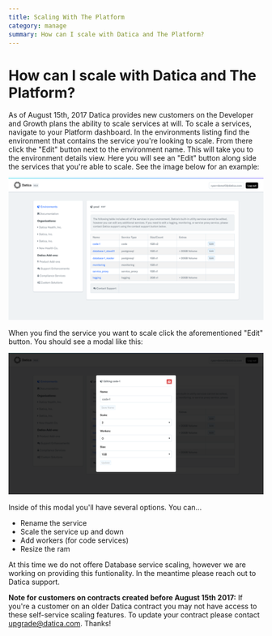 ```yaml
---
title: Scaling With The Platform
category: manage
summary: How can I scale with Datica and The Platform?
---
```


# How can I scale with Datica and The Platform?
As of August 15th, 2017 Datica provides new customers on the Developer and Growth plans the ability to scale services at will. To scale a services, navigate to your Platform dashboard. In the environments listing find the environment that contains the service you're looking to scale. From there click the "Edit" button next to the environment name. This will take you to the environment details view. Here you will see an "Edit" button along side the services that you're able to scale. See the image below for an example:

![Scale Services](images/scale_services.png)

When you find the service you want to scale click the aforementioned "Edit" button. You should see a modal like this:

![Scale Services Modal](images/scale_services_modal.png)

Inside of this modal you'll have several options. You can...

- Rename the service
- Scale the service up and down
- Add workers (for code services)
- Resize the ram

At this time we do not offere Database service scaling, however we are working on providing this funtionality. In the meantime please reach out to Datica support.

**Note for customers on contracts created before August 15th 2017:** If you're a customer on an older Datica contract you may not have access to these self-service scaling features. To update your contract please contact [upgrade@datica.com](mailto:upgrade@datica.com). Thanks!